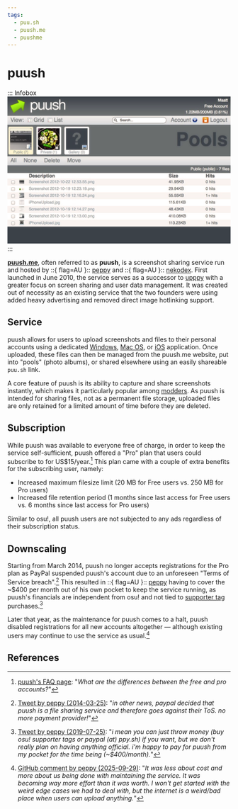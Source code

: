 ```yaml
---
tags:
  - puu.sh
  - puush.me
  - puushme
---
```


# puush

::: Infobox
![Screenshot of puush's interface](img/puushScreenshot.png "Screenshot of puush's application interface, as taken from CNET's coverage of the service")
:::

**[puush.me](https://puush.me)**, often referred to as **puush**, is a screenshot sharing service run and hosted by ::{ flag=AU }:: [peppy](https://osu.ppy.sh/users/2) and ::{ flag=AU }:: [nekodex](https://osu.ppy.sh/users/102). First launched in June 2010, the service serves as a successor to [upppy](/wiki/upppy) with a greater focus on screen sharing and user data management. It was created out of necessity as an existing service that the two founders were using added heavy advertising and removed direct image hotlinking support.

## Service

puush allows for users to upload screenshots and files to their personal accounts using a dedicated [Windows](https://puush.me/dl/puush-installer.exe), [Mac OS](https://puush.me/dl/puush.zip), or [iOS](https://itunes.apple.com/au/app/puush/id386524126?mt=8) application. Once uploaded, these files can then be managed from the puush.me website, put into "pools" (photo albums), or shared elsewhere using an easily shareable `puu.sh` link.

A core feature of puush is its ability to capture and share screenshots instantly, which makes it particularly popular among [modders](/wiki/Modding). As puush is intended for sharing files, not as a permanent file storage, uploaded files are only retained for a limited amount of time before they are deleted.

## Subscription

While puush was available to everyone free of charge, in order to keep the service self-sufficient, puush offered a "Pro" plan that users could subscribe to for US$15/year.[^puush-pro-plan-ref] This plan came with a couple of extra benefits for the subscribing user, namely:

- Increased maximum filesize limit (20 MB for Free users vs. 250 MB for Pro users)
- Increased file retention period (1 months since last access for Free users vs. 6 months since last access for Pro users)

Similar to osu!, all puush users are not subjected to any ads regardless of their subscription status.

## Downscaling

Starting from March 2014, puush no longer accepts registrations for the Pro plan as PayPal suspended puush's account due to an unforeseen "Terms of Service breach".[^puush-paypal-suspension-ref] This resulted in ::{ flag=AU }:: [peppy](https://osu.ppy.sh/users/2) having to cover the ~$400 per month out of his own pocket to keep the service running, as puush's financials are independent from osu! and not tied to [supporter tag](/wiki/osu!supporter) purchases.[^puush-finances-ref]

Later that year, as the maintenance for puush comes to a halt, puush disabled registrations for all new accounts altogether — although existing users may continue to use the service as usual.[^puush-maintenance-ref]

## References

[^puush-pro-plan-ref]: [puush's FAQ page](https://puush.me/faq): "*What are the differences between the free and pro accounts?*"
[^puush-paypal-suspension-ref]: [Tweet by peppy (2014-03-25)](https://twitter.com/ppy/status/1286507028962136064): "*in other news, paypal decided that puush is a file sharing service and therefore goes against their ToS. no more payment provider!*"
[^puush-finances-ref]: [Tweet by peppy (2019-07-25)](https://twitter.com/ppy/status/1154349448807366657): "*i mean you can just throw money (buy osu! supporter tags or paypal (at) ppy.sh) if you want, but we don't really plan on having anything official. i'm happy to pay for puush from my pocket for the time being (~$400/month).*"
[^puush-maintenance-ref]: [GitHub comment by peppy (2025-09-29)](https://github.com/ppy/osu-wiki/pull/13779#discussion_r2385975381): "*It was less about cost and more about us being done with maintaining the service. It was becoming way more effort than it was worth. I won't get started with the weird edge cases we had to deal with, but the internet is a weird/bad place when users can upload anything.*"
